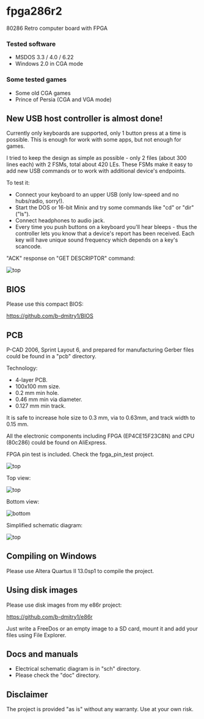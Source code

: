 # fpga286r2
80286 Retro computer board with FPGA

### Tested software
* MSDOS 3.3 / 4.0 / 6.22
* Windows 2.0 in CGA mode

### Some tested games
* Some old CGA games
* Prince of Persia (CGA and VGA mode)

## New USB host controller is almost done!

Currently only keyboards are supported, only 1 button press at a time is possible.
This is enough for work with some apps, but not enough for games.

I tried to keep the design as simple as possible - only 2 files (about 300 lines each) with 2 FSMs, total about 420 LEs.
These FSMs make it easy to add new USB commands or to work with additional device's endpoints.

To test it:
* Connect your keyboard to an upper USB (only low-speed and no hubs/radio, sorry!).
* Start the DOS or 16-bit Minix and try some commands like "cd" or "dir" ("ls").
* Connect headphones to audio jack.
* Every time you push buttons on a keyboard you'll hear bleeps - thus the controller
lets you know that a device's report has been received. Each key will have unique sound frequency which depends on a key's scancode.

"ACK" response on "GET DESCRIPTOR" command:

![top](pictures/usb_osc.jpg)

## BIOS
Please use this compact BIOS:

https://github.com/b-dmitry1/BIOS

## PCB
P-CAD 2006, Sprint Layout 6, and prepared for manufacturing Gerber files could be found in a "pcb" directory.

Technology:
* 4-layer PCB.
* 100x100 mm size.
* 0.2 mm min hole.
* 0.46 mm min via diameter.
* 0.127 mm min track.

It is safe to increase hole size to 0.3 mm, via to 0.63mm, and track width to 0.15 mm.

All the electronic components including FPGA (EP4CE15F23C8N) and CPU (80c286) could be found on AliExpress.

FPGA pin test is included. Check the fpga_pin_test project.

![top](pictures/board.jpg)

Top view:

![top](pictures/top.gif)

Bottom view:

![bottom](pictures/bottom.gif)

Simplified schematic diagram:

![top](pictures/sch1.png)

## Compiling on Windows

Please use Altera Quartus II 13.0sp1 to compile the project.

## Using disk images
Please use disk images from my e86r project:

https://github.com/b-dmitry1/e86r

Just write a FreeDos or an empty image to a SD card, mount it and add your files using File Explorer.

## Docs and manuals

* Electrical schematic diagram is in "sch" directory.
* Please check the "doc" directory.

## Disclaimer
The project is provided "as is" without any warranty. Use at your own risk.
